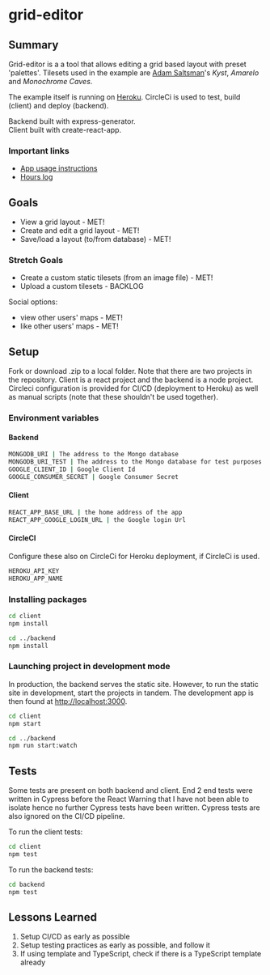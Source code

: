 # grid-editor

## Summary

Grid-editor is a a tool that allows editing a grid based layout with preset 'palettes'. Tilesets used in the example are [Adam Saltsman](https://adamatomic.itch.io/)'s _Kyst_, _Amarelo_ and _Monochrome Caves_.
  
The example itself is running on [Heroku](https://mysterious-meadow-32567.herokuapp.com/). CircleCi is used to test, build (client) and deploy (backend).
  
Backend built with express-generator.  
Client built with create-react-app.

### Important links
* [App usage instructions](https://github.com/jompero/grid-editor/blob/master/hours.md)  
* [Hours log](https://github.com/jompero/grid-editor/blob/master/instructions.md)
  
## Goals

- View a grid layout - MET!
- Create and edit a grid layout - MET!
- Save/load a layout (to/from database) - MET!
  
### Stretch Goals  

- Create a custom static tilesets (from an image file) - MET!
- Upload a custom tilesets - BACKLOG

Social options:

- view other users' maps - MET!
- like other users' maps - MET!

## Setup

Fork or download .zip to a local folder. Note that there are two projects in the repository. Client is a react project and the backend is a node project. Circleci configuration is provided for CI/CD (deployment to Heroku) as well as manual scripts (note that these shouldn't be used together).

### Environment variables

#### Backend

```bash
MONGODB_URI | The address to the Mongo database  
MONGODB_URI_TEST | The address to the Mongo database for test purposes  
GOOGLE_CLIENT_ID | Google Client Id  
GOOGLE_CONSUMER_SECRET | Google Consumer Secret
```

#### Client

```bash
REACT_APP_BASE_URL | the home address of the app  
REACT_APP_GOOGLE_LOGIN_URL | the Google login Url
```

#### CircleCI
Configure these also on CircleCi for Heroku deployment, if CircleCi is used.

```bash
HEROKU_API_KEY
HEROKU_APP_NAME
```

### Installing packages

```bash
cd client
npm install

cd ../backend
npm install
```

### Launching project in development mode

In production, the backend serves the static site. However, to run the static site in development, start the projects in tandem. The development app is then found at <http://localhost:3000>.

```bash
cd client
npm start

cd ../backend
npm run start:watch
```

## Tests

Some tests are present on both backend and client. End 2 end tests were written in Cypress before the React Warning that I have not been able to isolate hence no further Cypress tests have been written. Cypress tests are also ignored on the CI/CD pipeline. 
  
To run the client tests:

```bash
cd client
npm test
```

To run the backend tests:

```bash
cd backend
npm test
```

## Lessons Learned
1. Setup CI/CD as early as possible
1. Setup testing practices as early as possible, and follow it
1. If using template and TypeScript, check if there is a TypeScript template already
